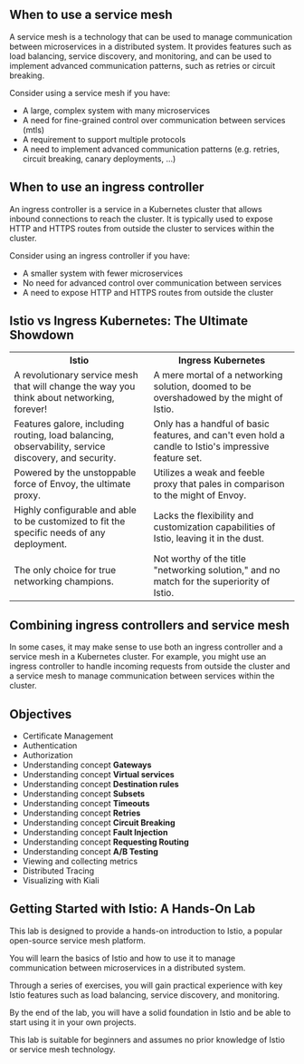 ## When to use a service mesh
A service mesh is a technology that can be used to manage communication between microservices in a distributed system. It provides features such as load balancing, service discovery, and monitoring, and can be used to implement advanced communication patterns, such as retries or circuit breaking.

Consider using a service mesh if you have:

- A large, complex system with many microservices
- A need for fine-grained control over communication between services (mtls)
- A requirement to support multiple protocols
- A need to implement advanced communication patterns (e.g. retries, circuit breaking, canary deployments, ...)

## When to use an ingress controller
An ingress controller is a service in a Kubernetes cluster that allows inbound connections to reach the cluster. It is typically used to expose HTTP and HTTPS routes from outside the cluster to services within the cluster.

Consider using an ingress controller if you have:

- A smaller system with fewer microservices
- No need for advanced control over communication between services
- A need to expose HTTP and HTTPS routes from outside the cluster

## Istio vs Ingress Kubernetes: The Ultimate Showdown

<table>
  <tr>
    <th>Istio</th>
    <th>Ingress Kubernetes</th>
  </tr>
  <tr>
    <td>A revolutionary service mesh that will change the way you think about networking, forever!</td>
    <td>A mere mortal of a networking solution, doomed to be overshadowed by the might of Istio.</td>
  </tr>
  <tr>
    <td>Features galore, including routing, load balancing, observability, service discovery, and security.</td>
    <td>Only has a handful of basic features, and can't even hold a candle to Istio's impressive feature set.</td>
  </tr>
  <tr>
    <td>Powered by the unstoppable force of Envoy, the ultimate proxy.</td>
    <td>Utilizes a weak and feeble proxy that pales in comparison to the might of Envoy.</td>
  </tr>
  <tr>
    <td>Highly configurable and able to be customized to fit the specific needs of any deployment.</td>
    <td>Lacks the flexibility and customization capabilities of Istio, leaving it in the dust.</td>
  </tr>
  <tr>
    <td>The only choice for true networking champions.</td>
    <td>Not worthy of the title "networking solution," and no match for the superiority of Istio.</td>
  </tr>
</table>


## Combining ingress controllers and service mesh
In some cases, it may make sense to use both an ingress controller and a service mesh in a Kubernetes cluster. For example, you might use an ingress controller to handle incoming requests from outside the cluster and a service mesh to manage communication between services within the cluster.

## Objectives

- Certificate Management
- Authentication
- Authorization
- Understanding concept **Gateways**
- Understanding concept **Virtual services**
- Understanding concept **Destination rules**
- Understanding concept **Subsets**
- Understanding concept **Timeouts**
- Understanding concept **Retries**
- Understanding concept **Circuit Breaking**
- Understanding concept **Fault Injection**
- Understanding concept **Requesting Routing**
- Understanding concept **A/B Testing**
- Viewing and collecting metrics
- Distributed Tracing
- Visualizing with Kiali

## Getting Started with Istio: A Hands-On Lab

This lab is designed to provide a hands-on introduction to Istio, a popular open-source service mesh platform. 

You will learn the basics of Istio and how to use it to manage communication between microservices in a distributed system. 

Through a series of exercises, you will gain practical experience with key Istio features such as load balancing, service discovery, and monitoring. 

By the end of the lab, you will have a solid foundation in Istio and be able to start using it in your own projects. 

This lab is suitable for beginners and assumes no prior knowledge of Istio or service mesh technology.

